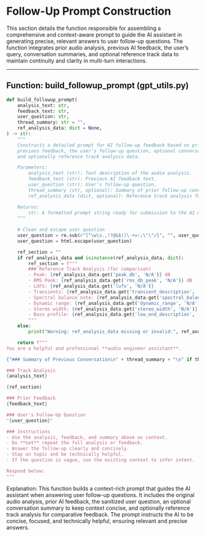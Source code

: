 # Follow-Up Prompt Construction

This section details the function responsible for assembling a comprehensive and context-aware prompt to guide the AI assistant in generating precise, relevant answers to user follow-up questions. The function integrates prior audio analysis, previous AI feedback, the user’s query, conversation summaries, and optional reference track data to maintain continuity and clarity in multi-turn interactions.

---

## Function: build_followup_prompt (gpt_utils.py)

```python
def build_followup_prompt(
    analysis_text: str,
    feedback_text: str,
    user_question: str,
    thread_summary: str = "",
    ref_analysis_data: dict = None,
) -> str:
    """
    Constructs a detailed prompt for AI follow-up feedback based on prior analysis,
    previous feedback, the user’s follow-up question, optional conversation summary,
    and optionally reference track analysis data.

    Parameters:
        analysis_text (str): Text description of the audio analysis.
        feedback_text (str): Previous AI feedback text.
        user_question (str): User’s follow-up question.
        thread_summary (str, optional): Summary of prior follow-up conversation for context.
        ref_analysis_data (dict, optional): Reference track analysis for comparison.

    Returns:
        str: A formatted prompt string ready for submission to the AI model.
    """
    
    # Clean and escape user question
    user_question = re.sub(r"[^\w\s.,!?@&$()\-+=:;\'\"/]", "", user_question.strip())[:400]
    user_question = html.escape(user_question)

    ref_section = ""
    if ref_analysis_data and isinstance(ref_analysis_data, dict):
        ref_section = f"""
        ### Reference Track Analysis (for comparison)
        - Peak: {ref_analysis_data.get('peak_db', 'N/A')} dB
        - RMS Peak: {ref_analysis_data.get('rms_db_peak', 'N/A')} dB
        - LUFS: {ref_analysis_data.get('lufs', 'N/A')}
        - Transients: {ref_analysis_data.get('transient_description', 'N/A')}
        - Spectral balance note: {ref_analysis_data.get('spectral_balance_description', 'N/A')}
        - Dynamic range: {ref_analysis_data.get('dynamic_range', 'N/A')}
        - Stereo width: {ref_analysis_data.get('stereo_width', 'N/A')}
        - Bass profile: {ref_analysis_data.get('low_end_description', '')}
        """
    else:
        print("Warning: ref_analysis_data missing or invalid:", ref_analysis_data)

    return f"""
You are a helpful and professional **audio engineer assistant**.

{"### Summary of Previous Conversation\n" + thread_summary + "\n" if thread_summary else ""}

### Track Analysis
{analysis_text}

{ref_section}

### Prior Feedback
{feedback_text}

### User's Follow-Up Question
"{user_question}"

### Instructions
- Use the analysis, feedback, and summary above as context.
- Do **not** repeat the full analysis or feedback.
- Answer the follow-up clearly and concisely.
- Stay on topic and be technically helpful.
- If the question is vague, use the existing context to infer intent.

Respond below:
"""
```

Explanation:
This function builds a context-rich prompt that guides the AI assistant when answering user follow-up questions. It includes the original audio analysis, prior AI feedback, the sanitized user question, an optional conversation summary to keep context concise, and optionally reference track analysis for comparative feedback. The prompt instructs the AI to be concise, focused, and technically helpful, ensuring relevant and precise answers.


